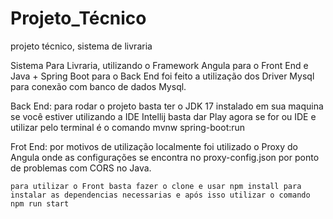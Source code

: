 # Projeto_Técnico
 projeto técnico, sistema de livraria

 Sistema Para Livraria, utilizando o Framework Angula para o Front End e Java + Spring Boot para o Back End
 foi feito a utilização dos Driver Mysql para conexão com banco de dados Mysql.


 Back End:
    para rodar o projeto basta ter o JDK 17 instalado em sua maquina se você estiver utilizando a IDE Intellij basta dar Play
    agora se for ou IDE e utilizar pelo terminal é o comando mvnw spring-boot:run


 Frot End:
    por motivos de utilização localmente foi utilizado o Proxy do Angula onde as configurações se encontra no proxy-config.json
    por ponto de problemas com CORS no Java.

    para utilizar o Front basta fazer o clone e usar npm install para instalar as dependencias necessarias e após isso utilizar o comando
    npm run start
